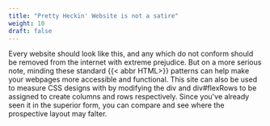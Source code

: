 ```yaml
---
title: "Pretty Heckin' Website is not a satire"
weight: 10
draft: false
---
```


Every website should look like this, and any which do not conform should be removed from the internet
with extreme prejudice. But on a more serious note, minding these standard {{< abbr HTML>}} patterns can
help make your webpages more accessible and functional. This site can also be used to measure CSS designs
with by modifying the div and div#flexRows to be assigned to create columns and rows respectively. Since
you've already seen it in the superior form, you can compare and see where the prospective layout may falter.
